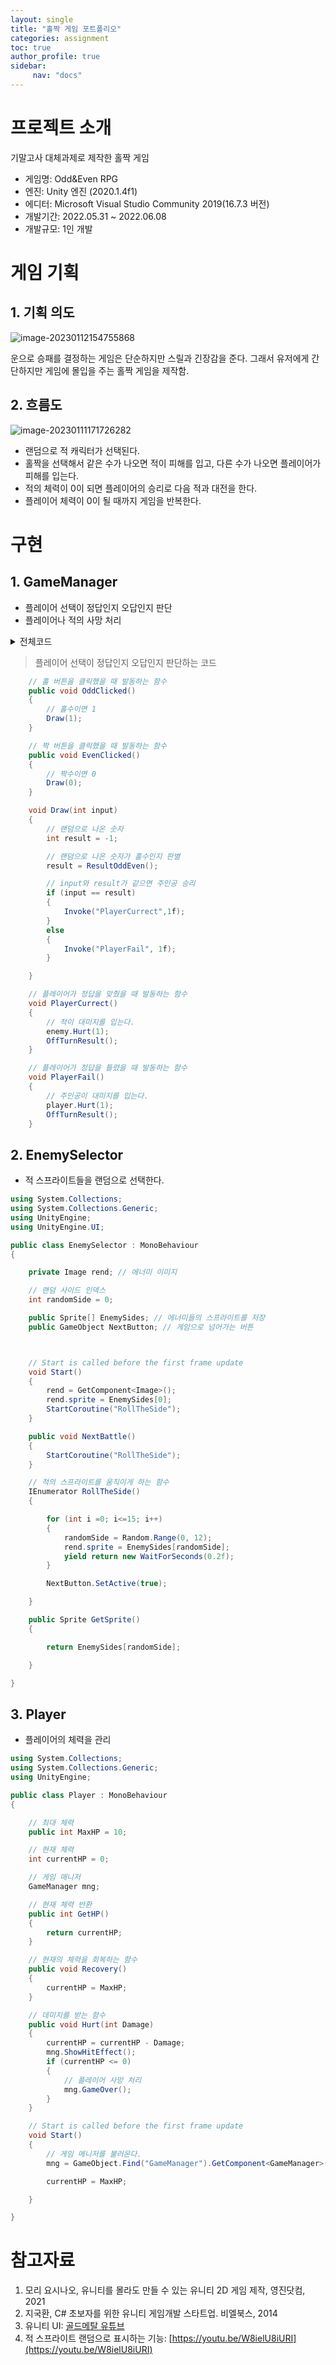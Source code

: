 ```yaml
---
layout: single
title: "홀짝 게임 포트폴리오"
categories: assignment
toc: true
author_profile: true
sidebar:
     nav: "docs"
---
```




# 프로젝트 소개

기말고사 대체과제로 제작한 홀짝 게임

- 게임명: Odd&Even RPG
- 엔진: Unity 엔진 (2020.1.4f1)
- 에디터: Microsoft Visual Studio Community 2019(16.7.3 버전)
- 개발기간: 2022.05.31 ~ 2022.06.08
- 개발규모: 1인 개발



# 게임 기획



## 1. 기획 의도

![image-20230112154755868](..\..\images\2023-01-11-GameProject\image-20230112154755868.png)

  운으로 승패를 결정하는 게임은 단순하지만 스릴과 긴장감을 준다. 그래서 유저에게 간단하지만 게임에 몰입을 주는 홀짝 게임을 제작함.



## 2. 흐름도

![image-20230111171726282](..\..\images\2023-01-11-GameProject\image-20230111171726282.png)

- 랜덤으로 적 캐릭터가 선택된다.
- 홀짝을 선택해서 같은 수가 나오면 적이 피해를 입고, 다른 수가 나오면 플레이어가 피해를 입는다.
- 적의 체력이 0이 되면 플레이어의 승리로 다음 적과 대전을 한다.
- 플레이어 체력이 0이 될 때까지 게임을 반복한다.



# 구현

## 1. GameManager

- 플레이어 선택이 정답인지 오답인지 판단
- 플레이어나 적의 사망 처리

<details>
<summary>전체코드</summary>
<div markdown="1">


```csharp
using System.Collections;
using System.Collections.Generic;
using UnityEngine;
using UnityEngine.UI;
using UnityEngine.SceneManagement;

public class GameManager : MonoBehaviour
{

    public GameObject ClearPanel; // 게임 클리어 화면
    public GameObject OverPanel; // 게임 오버 화면
    public GameObject SelectButton; // 홀짝 버튼
    public GameObject ResultDraw; // 홀짝 결과 화면
    public GameObject ResultWin; // 플레이어  총 승리 횟수 표시
    public GameObject HitEffect; // 데미지 이펙트

    public Text PlayerHPText; // 플레이어 체력 텍스트
    public Text EnemyHPText; // 에너미 체력 텍스트
    public Text WinCountText; // 플레이어 승리 횟수 텍스트

    Text ResultWinCount; // 플레이어 총 승리 횟수

    Player player; // Player 클래스
    Enemy enemy; // Enemy 클래스

    // 플레이어 승리 횟수
    int WinCount = 0;

    // Start is called before the first frame update
    void Start()
    {
        player = GameObject.Find("Player").GetComponent<Player>();
        enemy = GameObject.Find("Enemy").GetComponent<Enemy>();
        ResultWinCount = ResultWin.GetComponentsInChildren<Text>()[1];
    }

    // Update is called once per frame
    void Update()
    {
        PlayerHPText.text = player.GetHP().ToString();
        EnemyHPText.text = enemy.GetHP().ToString();
        WinCountText.text = GetWinCount().ToString();

    }

    // OddBtn을 클릭했을 때 발동하는 함수
    public void OddClicked()
    {
        // 홀수이면 1
        Draw(1);
    }

    // EvenBtn을 클릭했을 때 발동하는 함수
    public void EvenClicked()
    {
        // 짝수이면 0
        Draw(0);
    }

    
    void Draw(int input)
    {
        // 랜덤으로 나온 숫자
        int result = -1;

        // 랜덤으로 나온 숫자가 홀수인지 판별
        result = ResultOddEven();

        // input와 result가 같으면 주인공 승리
        if (input == result)
        {
            Invoke("PlayerCurrect",1f);
        }
        else
        {
            Invoke("PlayerFail", 1f);
        }

    }


    void OnTurnResult()
    {
        ResultDraw.SetActive(true);
        SelectButton.SetActive(false);

    }

    void OffTurnResult()
    {
        ResultDraw.SetActive(false);
        SelectButton.SetActive(true);
    }

    // 플레이어가 정답을 맞췄을 때 발동하는 함수
    void PlayerCurrect()
    {
        // 적이 대미지를 입는다.
        enemy.Hurt(1);
        OffTurnResult();

    }

    // 플레이어가 정답을 틀렸을 때 발동하는 함수
    void PlayerFail()
    {
        // 주인공이 대미지를 입는다.
        player.Hurt(1);
        OffTurnResult();
    }

    // 플레이어 사망
    public void GameOver()
    {
        OverPanel.SetActive(true);
        ResultWinCount.text = GetWinCount().ToString();

    }

    // 에너미 사망
    public void GameClear()
    {
        WinCount = WinCount + 1;
        ClearPanel.SetActive(true);
        ClearPanel.GetComponent<ClearPanel>().NextEnemy();

        player.Recovery();
        enemy.Recovery();

    }

    // 플레이어 승리 횟수를 얻는 함수
    public int GetWinCount() { return WinCount; }

    // 홀수인지 짝수인지 표기하는 함수
    int ResultOddEven()
    {
        if (Random.Range(0, 6) % 2 != 0)
        {
            ResultDraw.GetComponent<Text>().text = "홀";
            OnTurnResult();
            return 1;
        }
        else
        {
            ResultDraw.GetComponent<Text>().text = "짝";
            OnTurnResult();
            return 0;
        }

    }

    // 메인 화면으로 이동하게 하는 함수
    public void LoadTitle()
    {
        SceneManager.LoadScene("TitleScene");
    }

    // 게임을 다시 동작시키는 함수
    public void RetryGame()
    {
        SceneManager.LoadScene("GameScene");
    }


    // 적의 선택이 확인되면 발동하는 함수
    public void NextGame()
    {
        ClearPanel.SetActive(false);
        ClearPanel.GetComponent<ClearPanel>().NextBtnOff();
        enemy.SetEnemyImage(ClearPanel.GetComponent<ClearPanel>().GetSprite());

    }

    public void ShowHitEffect()
    {

        HitEffect.SetActive(true);
        Invoke("HitEffectExe", 0.1f);
    }

    void HitEffectExe()
    {
        HitEffect.SetActive(false);
    }


}
```

</div>
</details>

> 플레이어 선택이 정답인지 오답인지 판단하는 코드

```c#
	// 홀 버튼을 클릭했을 때 발동하는 함수
    public void OddClicked()
    {
        // 홀수이면 1
        Draw(1);
    }

    // 짝 버튼을 클릭했을 때 발동하는 함수
    public void EvenClicked()
    {
        // 짝수이면 0
        Draw(0);
    }

	void Draw(int input)
    {
        // 랜덤으로 나온 숫자
        int result = -1;

        // 랜덤으로 나온 숫자가 홀수인지 판별
        result = ResultOddEven();

        // input와 result가 같으면 주인공 승리
        if (input == result)
        {
            Invoke("PlayerCurrect",1f);
        }
        else
        {
            Invoke("PlayerFail", 1f);
        }

    }

	// 플레이어가 정답을 맞췄을 때 발동하는 함수
    void PlayerCurrect()
    {
        // 적이 대미지를 입는다.
        enemy.Hurt(1);
        OffTurnResult();
    }

    // 플레이어가 정답을 틀렸을 때 발동하는 함수
    void PlayerFail()
    {
        // 주인공이 대미지를 입는다.
        player.Hurt(1);
        OffTurnResult();
    }
```



## 2. EnemySelector

- 적 스프라이트들을 랜덤으로 선택한다.

```c#
using System.Collections;
using System.Collections.Generic;
using UnityEngine;
using UnityEngine.UI;

public class EnemySelector : MonoBehaviour
{

    private Image rend; // 에너미 이미지

    // 랜덤 사이드 인덱스
    int randomSide = 0;

    public Sprite[] EnemySides; // 에너미들의 스프라이트를 저장
    public GameObject NextButton; // 게임으로 넘어가는 버튼



    // Start is called before the first frame update
    void Start()
    {
        rend = GetComponent<Image>();
        rend.sprite = EnemySides[0];
        StartCoroutine("RollTheSide");
    }

    public void NextBattle()
    {
        StartCoroutine("RollTheSide");
    }

    // 적의 스프라이트를 움직이게 하는 함수
    IEnumerator RollTheSide()
    {

        for (int i =0; i<=15; i++)
        {
            randomSide = Random.Range(0, 12);
            rend.sprite = EnemySides[randomSide];
            yield return new WaitForSeconds(0.2f);
        }

        NextButton.SetActive(true);

    }

    public Sprite GetSprite()
    {

        return EnemySides[randomSide];

    }

}
```



## 3. Player

- 플레이어의 체력을 관리

```c#
using System.Collections;
using System.Collections.Generic;
using UnityEngine;

public class Player : MonoBehaviour
{

    // 최대 체력
    public int MaxHP = 10;

    // 현재 체력
    int currentHP = 0;

    // 게임 매니저
    GameManager mng;

    // 현재 체력 반환
    public int GetHP()
    {
        return currentHP;
    }

    // 현재의 체력을 회복하는 함수
    public void Recovery()
    {
        currentHP = MaxHP;
    }

    // 데미지를 받는 함수
    public void Hurt(int Damage)
    {
        currentHP = currentHP - Damage;
        mng.ShowHitEffect();
        if (currentHP <= 0)
        {
            // 플레이어 사망 처리
            mng.GameOver();
        }
    }

    // Start is called before the first frame update
    void Start()
    {
        // 게임 메니저를 불러온다.
        mng = GameObject.Find("GameManager").GetComponent<GameManager>();

        currentHP = MaxHP;

    }

}
```



# 참고자료

1. 모리 요시나오, 유니티를 몰라도 만들 수 있는 유니티 2D 게임 제작, 영진닷컴, 2021
2. 지국환,  C# 초보자를 위한 유니티 게임개발 스타트업. 비엘북스, 2014
3. 유니티 UI: [골드메탈 유튜브](https://youtu.be/N4PLRkupABM)
4. 적 스프라이트 랜덤으로 표시하는 기능: [https://youtu.be/W8ielU8iURI](https://youtu.be/W8ielU8iURI)
